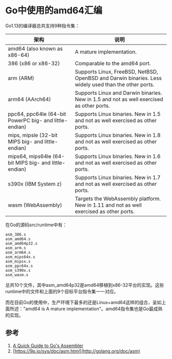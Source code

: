 # Go中使用的amd64汇编

Go1.13的编译器总共支持9种指令集：

|架构|说明|
| --- | --- |
|amd64 (also known as x86-64)|A mature implementation.|
|386 (x86 or x86-32)|Comparable to the amd64 port.|
|arm (ARM)|Supports Linux, FreeBSD, NetBSD, OpenBSD and Darwin binaries. Less widely used than the other ports.|
|arm64 (AArch64)|Supports Linux and Darwin binaries. New in 1.5 and not as well exercised as other ports.|
|ppc64, ppc64le (64-bit PowerPC big- and little-endian)|Supports Linux binaries. New in 1.5 and not as well exercised as other ports.|
|mips, mipsle (32-bit MIPS big- and little-endian)|Supports Linux binaries. New in 1.8 and not as well exercised as other ports.|
|mips64, mips64le (64-bit MIPS big- and little-endian)|Supports Linux binaries. New in 1.6 and not as well exercised as other ports.|
|s390x (IBM System z)|Supports Linux binaries. New in 1.7 and not as well exercised as other ports.|
|wasm (WebAssembly)|Targets the WebAssembly platform. New in 1.11 and not as well exercised as other ports.|

在Go的源码src/runtime中有：

	asm_386.s
	asm_amd64.s
	asm_amd64p32.s
	asm_arm.s
	asm_arm64.s
	asm_mips64x.s
	asm_mipsx.s
	asm_ppc64x.s
	asm_s390x.s
	asm_wasm.s
	
总共10个文件，其中asm_amd64p32是amd64移植到x86-32平台的实现。这些runtime中的文件和上面的9个目标平台指令集一一对应。

而在目前Go的使用中，生产环境下最多的还是Linux+amd64这样的组合，呈如上面所述："amd64 is A mature implementation"。amd64指令集也是Go最成熟的实现。
## 参考
1. [A Quick Guide to Go's Assembler](https://9p.io/sys/doc/asm.html)
2. [https://9p.io/sys/doc/asm.html](http://golang.org/doc/asm)
